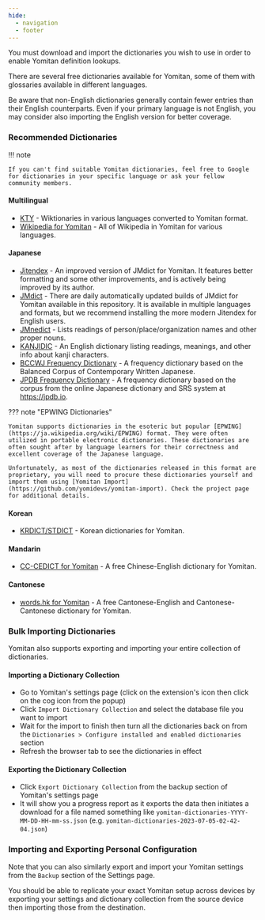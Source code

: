 ```yaml
---
hide:
  - navigation
  - footer
---
```



You must download and import the dictionaries you wish to use in order to enable Yomitan definition lookups.

There are several free dictionaries available for Yomitan, some of them with glossaries available in different languages.

Be aware that non-English dictionaries generally contain fewer entries than their English counterparts. Even if your primary language is not English, you may consider also importing the English version for better coverage.

### Recommended Dictionaries

!!! note

    If you can't find suitable Yomitan dictionaries, feel free to Google for dictionaries in your specific language or ask your fellow community members.

#### Multilingual

  - [KTY](https://github.com/yomidevs/kaikki-to-yomitan/blob/master/downloads.md) - Wiktionaries in various languages converted to Yomitan format.
  - [Wikipedia for Yomitan](https://github.com/MarvNC/wikipedia-yomitan) - All of Wikipedia in Yomitan for various languages.

#### Japanese

- [Jitendex](https://github.com/stephenmk/Jitendex) - An improved version of JMdict for Yomitan. It features better formatting and some other improvements, and is actively being improved by its author.
- [JMdict](https://github.com/yomidevs/jmdict-yomitan#jmdict-for-yomitan-1) - There are daily automatically updated builds of JMdict for Yomitan available in this repository. It is available in multiple languages and formats, but we recommend installing the more modern Jitendex for English users.
- [JMnedict](https://github.com/yomidevs/jmdict-yomitan#jmnedict-for-yomitan) - Lists readings of person/place/organization names and other proper nouns.
- [KANJIDIC](https://github.com/yomidevs/jmdict-yomitan#kanjidic-for-yomitan) - An English dictionary listing readings, meanings, and other info about kanji characters.
- [BCCWJ Frequency Dictionary](https://github.com/Kuuuube/yomitan-dictionaries?tab=readme-ov-file#bccwj-suw-luw-combined) - A frequency dictionary based on the Balanced Corpus of Contemporary Written Japanese.
- [JPDB Frequency Dictionary](https://github.com/Kuuuube/yomitan-dictionaries?tab=readme-ov-file#jpdb-v22-frequency) - A frequency dictionary based on the corpus from the online Japanese dictionary and SRS system at https://jpdb.io.

??? note "EPWING Dictionaries"

    Yomitan supports dictionaries in the esoteric but popular [EPWING](https://ja.wikipedia.org/wiki/EPWING) format. They were often utilized in portable electronic dictionaries. These dictionaries are often sought after by language learners for their correctness and excellent coverage of the Japanese language.

    Unfortunately, as most of the dictionaries released in this format are proprietary, you will need to procure these dictionaries yourself and import them using [Yomitan Import](https://github.com/yomidevs/yomitan-import). Check the project page for additional details.

#### Korean

  - [KRDICT/STDICT](https://github.com/Lyroxide/yomitan-ko-dic/releases) - Korean dictionaries for Yomitan.

#### Mandarin

  - [CC-CEDICT for Yomitan](https://github.com/MarvNC/cc-cedict-yomitan) - A free Chinese-English dictionary for Yomitan.

#### Cantonese

  - [words.hk for Yomitan](https://github.com/MarvNC/wordshk-yomitan) - A free Cantonese-English and Cantonese-Cantonese dictionary for Yomitan.

### Bulk Importing Dictionaries

Yomitan also supports exporting and importing your entire collection of dictionaries.

#### Importing a Dictionary Collection

- Go to Yomitan's settings page (click on the extension's icon then click on the cog icon from the popup)
- Click `Import Dictionary Collection` and select the database file you want to import
- Wait for the import to finish then turn all the dictionaries back on from the `Dictionaries > Configure installed and enabled dictionaries` section
- Refresh the browser tab to see the dictionaries in effect

#### Exporting the Dictionary Collection

- Click `Export Dictionary Collection` from the backup section of Yomitan's settings page
- It will show you a progress report as it exports the data then initiates a
  download for a file named something like `yomitan-dictionaries-YYYY-MM-DD-HH-mm-ss.json`
  (e.g. `yomitan-dictionaries-2023-07-05-02-42-04.json`)

### Importing and Exporting Personal Configuration

Note that you can also similarly export and import your Yomitan settings from the `Backup` section of the Settings page.

You should be able to replicate your exact Yomitan setup across devices by exporting your settings and dictionary collection from the source device then importing those from the destination.

